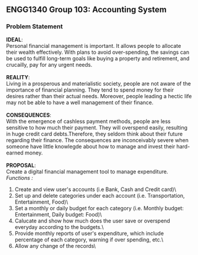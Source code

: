 ## ENGG1340 Group 103: Accounting System
### Problem Statement
**IDEAL**:\
Personal financial management is important. It allows people to allocate their wealth effectively. With plans to avoid over-spending, the savings can be used to fulfill long-term goals like buying a property and retirement, and crucailly, pay for any urgent needs.\
\
**REALITY**:\
Living in a prosperous and materialistic society, people are not aware of the importance of financial planning. They tend to spend money for their desires rather than their actual needs. Moreover, people leading a hectic life may not be able to have a well management of their finance.\
\
**CONSEQUENCES**:\
With the emergence of cashless payment methods, people are less sensitive to how much their payment. They will overspend easily, resulting in huge credit card debts.Therefore, they seldom think about their future regarding their finance. The consequences are inconceivably severe when someone have little knowlegde about how to manage and invest their hard-earned money.\
\
**PROPOSAL**:\
Create a digital financial management tool to manage expenditure. \
*Functions :* 
  1. Create and view user's accounts (i.e Bank, Cash and Credit card)\
  2. Set up and delete categories under each account (i.e. Transportation, Entertainment, Food)\
  3. Set a monthly or daily budget for each category (i.e. Monthly budget: Entertainment, Daily budget: Food)\
  4. Calucate and show how much does the user save or overspend everyday according to the budgets.\
  5. Provide monthly reports of user's expenditure, which include percentage of each category, warning if over spending, etc.\
  6. Allow any change of the records\
  
